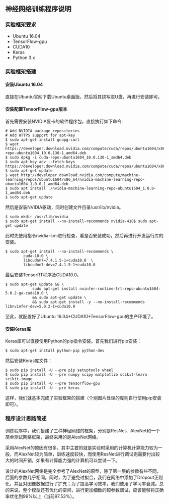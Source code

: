 ## 神经网络训练程序说明
### 实验框架要求
 - Ubuntu 16.04 
 - TensorFlow-gpu
 - CUDA10
 - Keras
 - Python 3.x
### 实验框架搭建
#### 安装Ubuntu 16.04
直接在Ubuntu官网下载Ubuntu桌面版，然后将其烧写进U盘，再进行安装即可。
#### 安装配置TensorFlow-gpu版本
首先需要安装NVIDIA显卡的软件程序包，直接执行如下命令:
```
# Add NVIDIA package repositories
# Add HTTPS support for apt-key
$ sudo apt-get install gnupg-curl
$ wget https://developer.download.nvidia.com/compute/cuda/repos/ubuntu1604/x86_64/cuda-repo-ubuntu1604_10.0.130-1_amd64.deb
$ sudo dpkg -i cuda-repo-ubuntu1604_10.0.130-1_amd64.deb
$ sudo apt-key adv --fetch-keys https://developer.download.nvidia.com/compute/cuda/repos/ubuntu1604/x86_64/7fa2af80.pub
$ sudo apt-get update
$ wget http://developer.download.nvidia.com/compute/machine-learning/repos/ubuntu1604/x86_64/nvidia-machine-learning-repo-ubuntu1604_1.0.0-1_amd64.deb
$ sudo apt install ./nvidia-machine-learning-repo-ubuntu1604_1.0.0-1_amd64.deb
$ sudo apt-get update
```
然后是安装NVIDIA驱动，同时创建文件目录/usr/lib/nvidia。
```
$ sudo mkdir /usr/lib/nvidia
$ sudo apt-get install --no-install-recommends nvidia-410$ sudo apt-get update
```
此时先使用指令nvidia-smi进行检查，看是否安装成功，然后再进行开发运行库的安装。
```
$ sudo apt-get install --no-install-recommends \
        cuda-10-0 \
        libcudnn7=7.4.1.5-1+cuda10.0  \
        libcudnn7-dev=7.4.1.5-1+cuda10.0

```
最后安装TensorRT程序及CUDA10.0。
```
$ sudo apt-get update && \
            sudo apt-get install nvinfer-runtime-trt-repo-ubuntu1604-5.0.2-ga-cuda10.0 \
            && sudo apt-get update \
            && sudo apt-get install -y --no-install-recommends libnvinfer-dev=5.0.2-1+cuda10.0

```
至此，就配置好了Ubuntu 16.04+CUDA10+TensorFlow-gpu的生产环境了。
#### 安装Keras库
Keras库可以直接使用Python的pip指令安装。首先我们进行pip安装：
```
$ sudo apt-get install python-pip python-dev
```
然后安装Keras库文件：
```
$ sudo pip install -U --pre pip setuptools wheel
$ sudo pip install -U --pre numpy scipy matplotlib scikit-learn scikit-image
$ sudo pip install -U --pre tensorflow-gpu
$ sudo pip install -U --pre keras
```
这样，我们就基本完成了实验框架的搭建（个别图片处理的库则自行使用pip安装即可）。
### 程序设计思路简述
训练程序中，我们搭建了三种神经网络的框架，分别是ResNet、AlexNet和一个简单测试网络框架，最终采用的是AlexNet网络。

采用AlexNet的原因有很多，其中主要的就是实验时采用的计算机计算能力较为一般，而AlexNet较为简单，训练速度较快，而使用ResNet进行调试则需要付出较大的时间开销，如果有计算能力强的计算机可以尝试一下。

设计的AlexNet网络是完全参考了AlexNet的原型，除了第一层的参数有些不同，后面的参数几乎相同。同时，为了避免过拟合，我们在网络中添加了Dropout正则化，并且对图像数据进行了扩充；为了提高学习效率，我们使用了学习率衰减。总的来说，整个模型还有优化的空间，进行更加细致的超参数调试，应该能够将正确率优化到99%以上（当前97.53%）。